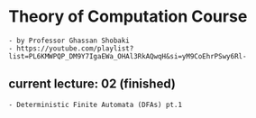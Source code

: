 # Theory of Computation Course
    - by Professor Ghassan Shobaki
    - https://youtube.com/playlist?list=PL6KMWPQP_DM9Y7IgaEWa_OHAl3RkAQwqH&si=yM9CoEhrPSwy6Rl-

## current lecture: 02 (finished)
    - Deterministic Finite Automata (DFAs) pt.1
